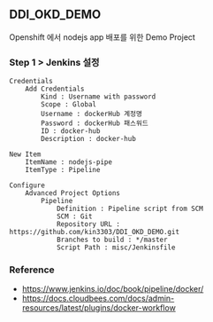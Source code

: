 ## DDI_OKD_DEMO

Openshift 에서 nodejs app 배포를 위한 Demo Project


### Step 1 > Jenkins 설정

```
Credentials
    Add Credentials
        Kind : Username with password
        Scope : Global
        Username : dockerHub 계정명
        Password : dockerHub 패스워드
        ID : docker-hub
        Description : docker-hub
        
New Item
    ItemName : nodejs-pipe
    ItemType : Pipeline
    
Configure
    Advanced Project Options
        Pipeline
            Definition : Pipeline script from SCM
            SCM : Git
            Repository URL : https://github.com/kin3303/DDI_OKD_DEMO.git
            Branches to build : */master
            Script Path : misc/Jenkinsfile
```

### Reference

- https://www.jenkins.io/doc/book/pipeline/docker/
- https://docs.cloudbees.com/docs/admin-resources/latest/plugins/docker-workflow
